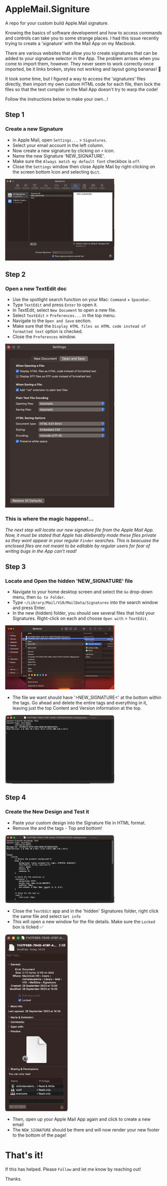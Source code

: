 # AppleMail.Signiture

A repo for your custom build Apple.Mail signature.

Knowing the basics of software developemnt and how to access commands and controls can take you to some strange places. I had this issue recently trying to create a 'signature' with the Mail App on my Macbook.

There are various websites that allow you to create signatures that can be added to your signature selector in the App. The problem arrises when you come to import them, however. They never seem to work correctly once imported, be it links broken, styles not working and layout going bananas! 🍌

It took some time, but I figured a way to access the 'signatures' files directly, then import my own custom HTML code for each file, then lock the files so that the text compiler in the Mail App doesn't try to warp the code!

Follow the instructions below to make your own...!

## Step 1

### Create a new Signature

<ul>
<li>In Apple Mail, open <code>Settings...</code> > <code>Signatures</code>.</li>
<li>Select your email account in the left column.</li>
<li>Now create a new signature by clicking on <code>+</code> icon.</li>
<li>Name the new Signature 'NEW_SIGNATURE'.</li>
<li>Make sure the <code>Always match my default font</code> checkbox is <code>off</code>.</li>
<li>Close the <code>Settings</code> window then close Apple Mail by right-clicking on the screen bottom Icon and selecting <code>Quit</code>.</li>
</ul>
<img src="./1.png" width="350">

## Step 2

### Open a new TextEdit doc

<ul>
<li>Use the spotlight search function on your Mac: <code>Command</code> + <code>Spacebar</code>.</li>
<li>Type <code>TextEdit</code> and press <code>Enter</code> to open it.</li>
<li>In TextEdit, select <code>New Document</code> to open a new file.</li>
<li>Select <code>TextEdit</code> > <code>Preferences...</code> in the top menu.</li>
<li>Navigate to the <code>Open and Save</code> section.</li>
<li>Make sure that the <code>Display HTML files as HTML code instead of formatted text</code> option is checked.</li>
<li>Close the <code>Preferences</code> window.</li>
</ul>
<img src="./2.png" width="350"/>

### This is where the magic happens!...

*The next step will locate our new signature file from the Apple Mail App. Now, it must be stated that Apple has dileberatly made these files private so they wont appear in your regular <code>Finder</code> searches. This is beacuase the enclosed files are not meant to be editable by regular users for fear of writing bugs in the App can't read!*

## Step 3

### Locate and Open the hidden 'NEW_SIGNATURE' file

<ul>
<li>Navigate to your home desktop screen and select the <code>Go</code> drop-down menu, then <code>Go to Folder</code>.</li>
<li>Type <code>~/Library/Mail/V10/MailData/Signatures</code> into the search window and press Enter.</li>
<li>In the new (hidden) folder, you should see several files that hold your Signatures. Right-click on each and choose <code>Open with</code> > <code>TextEdit</code>.</li>
</ul>
<img src="./3.png" width="350"/>
<ul>
<li>The file we want should have '>NEW_SIGNATURE<' at the bottom within the <body> tags.
Go ahead and delete the entire <body> tags and everything in it, leaving just the top Content and Version information at the top.</li>
</ul>
<img src="./5.png" width="350"/>

## Step 4

### Create the New Design and Test it

<ul>
<li>Paste your custom design into the Signature file in HTML format.</li>
<li>Remove the <!DOCTYPE html> and the <html> tags - Top and bottom!</li>
</ul>
<img src='./6.png' width="350">
<ul>
<li>Close the <code>TextEdit</code> app and in the 'hidden' Signatures folder, right click the same file and select <code>Get info</code> </li>
<li>This will open a new window for the file details. Make sure the <code>Locked</code> box is ticked ✅ </li>
</ul>
<img src="./7.png" width="200" alt="Image description"/>
<ul>
<li>Then, open up your Apple Mail App again and click to create a new email</li>
<li>The <code>NEW_SIGNATURE</code> should be there and will now render your new footer to the bottom of the page!</li>
</ul>

# That's it! 

If this has helped. Please <code>Follow</code> and let me know by reaching out!

Thanks.